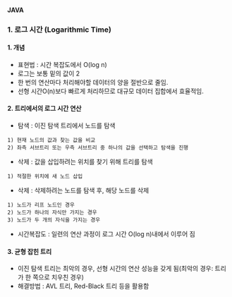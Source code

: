 #### JAVA

### 1. 로그 시간 (Logarithmic Time)

#### 1. 개념
- 표현법 : 시간 복잡도에서 O(log n)
- 로그는 보통 밑의 값이 2
- 한 번의 연산마다 처리해야할 데이터의 양을 절반으로 줄임.
- 선형 시간O(n)보다 빠르게 처리하므로 대규모 데이터 집합에서 효율적임.

#### 2. 트리에서의 로그 시간 연산
- 탐색 : 이진 탐색 트리에서 노드를 탐색
```
1) 현재 노드의 값과 찾는 값을 비교
2) 좌측 서브트리 또는 우측 서브트리 중 하나의 값을 선택하고 탐색을 진행
```
- 삭제 : 값을 삽입하려는 위치를 찾기 위해 트리를 탐색
```
1) 적절한 위치에 새 노드 삽입
```
- 삭제 : 삭제하려는 노드를 탐색 후, 해당 노드를 삭제
```
1) 노드가 리프 노드인 경우
2) 노드가 하나의 자식만 가지는 경우
3) 노드가 두 개의 자식을 가지는 경우
```
- 시간복잡도 : 일련의 연산 과정이 로그 시간 O(log n)내에서 이루어 짐 


#### 3. 균형 잡힌 트리
- 이진 탐색 트리는 최악의 경우, 선형 시간의 연산 성능을 갖게 됨(최악의 경우: 트리가 한 쪽으로 치우친 경우)
- 해결방법 : AVL 트리, Red-Black 트리 등을 활용함